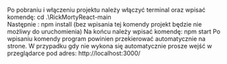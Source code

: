 Po pobraniu i włączeniu projektu należy włączyć terminal oraz wpisać komendę:
cd .\RickMortyReact-main\
Następnie :
npm install (bez wpisania tej komendy projekt będzie nie możliwy do uruchomienia)
Na końcu należy wpisać komendę:
npm start
Po wpisaniu komendy program powinien przekierować automatycznie na strone. 
W przypadku gdy nie wykona się automatycznie prosze wejść w przeglądarce pod adres:
http://localhost:3000/
